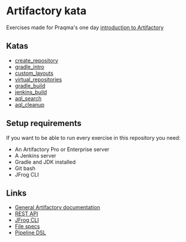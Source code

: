 # Artifactory kata

Exercises made for Praqma's one day [introduction to Artifactory](https://www.praqma.com/training/artifactory-intro/)

## Katas

- [create_repository](./create_repository/README.md)
- [gradle_intro](./gradle_intro/README.md)
- [custom_layouts](./custom_layouts/README.md)
- [virtual_repositories](./virtual_repositories/README.md)
- [gradle_build](./gradle_build/README.md)
- [jenkins_build](./jenkins_build/README.md)
- [aql_search](./aql_search/README.md)
- [aql_cleanup](./aql_clean_up/README.md)

## Setup requirements

If you want to be able to run every exercise in this repository you need:

- An Artifactory Pro or Enterprise server
- A Jenkins server
- Gradle and JDK installed
- Git bash
- JFrog CLI

## Links

- [General Artifactory documentation](https://www.jfrog.com/confluence/pages/viewpage.action?pageId=46107472)
- [REST API](https://www.jfrog.com/confluence/display/RTF/Artifactory+REST+API)
- [JFrog CLI](https://www.jfrog.com/confluence/display/CLI/JFrog+CLI)
- [File specs](https://www.jfrog.com/confluence/display/RTF/Using+File+Specs#UsingFileSpecs-Overview)
- [Pipeline DSL](https://www.jfrog.com/confluence/display/RTF/Working+With+Pipeline+Jobs+in+Jenkins)
